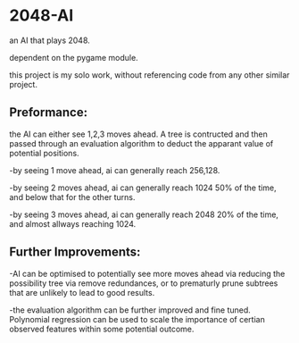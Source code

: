 # 2048-AI
an AI that plays 2048.

dependent on the pygame module.

this project is my solo work, without referencing code from any other similar project.

## Preformance:
the AI can either see 1,2,3 moves ahead. A tree is contructed and then passed through an evaluation algorithm to deduct the apparant value of potential positions.

-by seeing 1 move ahead, ai can generally reach 256,128.

-by seeing 2 moves ahead, ai can generally reach 1024 50% of the time, and below that for the other turns.

-by seeing 3 moves ahead, ai can generally reach 2048 20% of the time, and almost allways reaching 1024.

## Further Improvements:
-AI can be optimised to potentially see more moves ahead via reducing the possibility tree via remove redundances, or to prematurly prune subtrees that are unlikely to lead to good results.

-the evaluation algorithm can be further improved and fine tuned. Polynomial regression can be used to scale the importance of certian observed features within some potential outcome.
